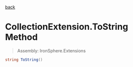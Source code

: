 ﻿

[back](/IronSphere.Extensions/types/CollectionExtension)

# CollectionExtension.ToString Method

> Assembly: IronSphere.Extensions

```csharp
string ToString()
```



 